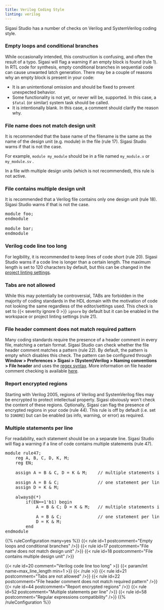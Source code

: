 ```yaml
---
title: Verilog Coding Style
linting: verilog
---
```


Sigasi Studio has a number of checks on Verilog and SystemVerilog coding style.

### Empty loops and conditional branches

While occasionally intended, this construction is confusing, and often
the result of a typo. Sigasi will flag a warning if an empty block is
found (rule 1). In RTL code for synthesis, empty conditional branches
in sequential code can cause unwanted latch generation. There may
be a couple of reasons why an empty block is present in your code:

* It is an unintentional omission and should be fixed to prevent unexpected behavior.
* Some functionality is not yet, or never will be, supported. In this case, a `$fatal` (or similar) system task should be called.
* It is intentionally blank. In this case, a comment should clarify the reason why.

### File name does not match design unit

It is recommended that the base name of the filename is the same as the name of the design unit (e.g. module) in the file (rule 17). Sigasi Studio warns if that is not the case.

For example, `module my_module` should be in a file named `my_module.v` or `my_module.sv` .

In a file with multiple design units (which is not recommended), this rule is not active.

### File contains multiple design unit

It is recommended that a Verilog file contains only one design unit (rule 18). Sigasi Studio warns if that is not the case.

<pre>
module foo;
endmodule

module <span class="warning">bar</span>;
endmodule
</pre>

### Verilog code line too long

For legibility, it is recommended to keep lines of code short (rule 20). Sigasi Studio warns if a code line is longer
than a certain length. The maximum length is set to 120 characters by default, but this can be changed in the
[project linting settings](/manual/eclipse/linting/#project-specific-linting-settings).

### Tabs are not allowed

While this may potentially be controversial, TABs are forbidden in the majority of coding standards in the HDL domain with the motivation
of code not looking the same regardless of the editor/settings used. This check is set to {{< severity ignore 0 >}} `ignore` by default but it can be enabled in
the workspace or project linting settings (rule 21).

### File header comment does not match required pattern

Many coding standards require the presence of a header comment in every file, matching a certain format. Sigasi Studio can check whether the file
header comment matches a pattern (rule 22). By default, the pattern is empty which disables this check.
The pattern can be configured through **Window > Preferences > Sigasi > (System)Verilog > Naming conventions > File header** and uses
the [regex syntax](https://sigasi.com/app/regex).
More information on file header comment checking is available [here](/manual/eclipse/linting/#naming-conventions).

### Report encrypted regions

Starting with Verilog 2005, regions of Verilog and SystemVerilog files
may be encrypted to protect intellectual property.  Sigasi obviously
won't check the content of these regions.  Optionally, Sigasi can flag
the presence of encrypted regions in your code (rule 44). This rule is
off by default (i.e. set to `IGNORE`) but can be enabled (as info,
warning, or error) as required.

### Multiple statements per line

For readability, each statement should be on a separate line. Sigasi
Studio will flag a warning if a line of code contains multiple
statements (rule 47).

<pre>module rule47;
    reg A, B, C, D, K, M;
    reg EN;

    assign A = B & C, <span class="warning">D</span> = K & M;    // multiple statements in one line: less readable

    <span class="goodcode">assign A = B & C;</span>               // one statement per line: more readable
    <span class="goodcode">assign D = K & M;</span>

    always@(*)
        if(EN==1'b1) begin
            A = B & C; <span class="warning">D</span> = K & M;   // multiple statements in one line: less readable

            <span class="goodcode">A = B & C;</span>              // one statement per line: more readable
            <span class="goodcode">D = K & M;</span>
        end
endmodule</pre>

{{% ruleConfiguration many=yes %}}
{{< rule id=1 postcomment="Empty loops and conditional branches" />}}
{{< rule id=17 postcomment="File name does not match design unit" />}}
{{< rule id=18 postcomment="File contains multiple design unit" />}}

{{< rule id=20 comment="Verilog code line too long" >}}
{{< param/int name=max_line_length min=1 >}}
{{< /rule >}}
{{< rule id=21 postcomment="Tabs are not allowed" />}}
{{< rule id=22 postcomment="File header comment does not match required pattern" />}}
{{< rule id=44 postcomment="Report encrypted regions" />}}
{{< rule id=52 postcomment="Multiple statements per line" />}}
{{< rule id=58 postcomment="Regular expressions compatibility" />}}
{{% /ruleConfiguration %}}

<!-- 47 not configurable in preferences, only in file -->
